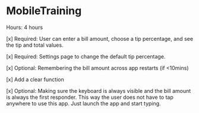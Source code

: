 # MobileTraining

Hours: 4 hours




 [x] Required: User can enter a bill amount, choose a tip percentage, and see the tip and total values.
 
 [x] Required: Settings page to change the default tip percentage.
 
 [x] Optional: Remembering the bill amount across app restarts (if <10mins)
 
 [x] Add a clear function
 
 [x] Optional: Making sure the keyboard is always visible and the bill amount is always the first responder. This way the user does not have to tap anywhere to use this app. Just launch the app and start typing.
